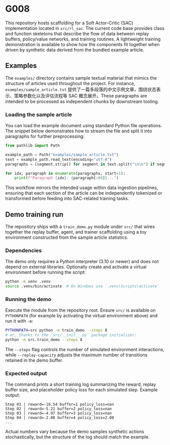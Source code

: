 # G008

This repository hosts scaffolding for a Soft Actor-Critic (SAC) implementation located in `src/rl_sac`. The current code base provides class and function skeletons that describe the flow of data between replay buffers, policy/value networks, and training routines. A lightweight training demonstration is available to show how the components fit together when driven by synthetic data derived from the bundled example article.

## Examples

The `examples/` directory contains sample textual material that mimics the structure of articles used throughout the project. For instance, `examples/sample_article.txt` 提供了一篇多段落的中文示例文章，围绕状态表示、策略参数化以及评估流程等 SAC 概念展开。These paragraphs are intended to be processed as independent chunks by downstream tooling.

### Loading the sample article

You can load the example document using standard Python file operations. The snippet below demonstrates how to stream the file and split it into paragraphs for further preprocessing:

```python
from pathlib import Path

example_path = Path("examples/sample_article.txt")
text = example_path.read_text(encoding="utf-8")
paragraphs = [segment.strip() for segment in text.split("\n\n") if segment.strip()]

for idx, paragraph in enumerate(paragraphs, start=1):
    print(f"Paragraph {idx}: {paragraph[:60]}...")
```

This workflow mirrors the intended usage within data ingestion pipelines, ensuring that each section of the article can be independently tokenized or transformed before feeding into SAC-related training tasks.

## Demo training run

The repository ships with a `train_demo.py` module under `src/` that wires together the replay buffer, agent, and trainer scaffolding using a toy environment constructed from the sample article statistics.

### Dependencies

The demo only requires a Python interpreter (3.10 or newer) and does not depend on external libraries. Optionally create and activate a virtual environment before running the script:

```bash
python -m venv .venv
source .venv/bin/activate  # On Windows use `.venv\Scripts\activate`
```

### Running the demo

Execute the module from the repository root. Ensure `src/` is available on `PYTHONPATH` (for example by activating the virtual environment above) and run it with `-m`:

```bash
PYTHONPATH=src python -m train_demo --steps 8
# or, thanks to the `src/__init__.py` package initializer:
python -m src.train_demo --steps 8
```

The `--steps` flag controls the number of simulated environment interactions, while `--replay-capacity` adjusts the maximum number of transitions retained in the demo buffer.

### Expected output

The command prints a short training log summarizing the reward, replay buffer size, and placeholder policy loss for each simulated step. Example output:

```
Step 01 | reward=-10.54 buffer=1 policy_loss=nan
Step 02 | reward=-5.21 buffer=2 policy_loss=nan
Step 03 | reward=-4.97 buffer=3 policy_loss=nan
Step 04 | reward=-2.08 buffer=4 policy_loss=2.08
...
```

Actual numbers vary because the demo samples synthetic actions stochastically, but the structure of the log should match the example.
